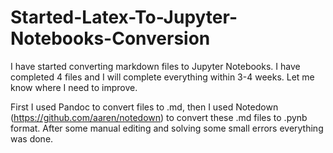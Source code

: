 # Started-Latex-To-Jupyter-Notebooks-Conversion
I have started converting markdown files to Jupyter Notebooks. I have completed 4 files and I will complete everything within 3-4 weeks. Let me know where I need to improve. 

First I used Pandoc to convert files to .md,
then I used Notedown (https://github.com/aaren/notedown) to convert these .md files to .pynb format.
After some manual editing and solving some small errors everything was done.
